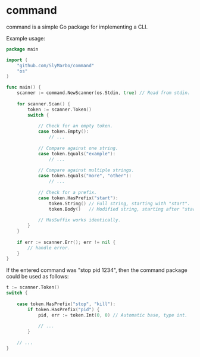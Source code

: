 command
=======

command is a simple Go package for implementing a CLI.

Example usage:
```go
package main

import (
	"github.com/SlyMarbo/command"
	"os"
)

func main() {
	scanner := command.NewScanner(os.Stdin, true) // Read from stdin.
	
	for scanner.Scan() {
		token := scanner.Token()
		switch {
			
			// Check for an empty token.
			case token.Empty():
				// ...
			
			// Compare against one string.
			case token.Equals("example"):
				// ...
				
			// Compare against multiple strings.
			case token.Equals("more", "other"):
				// ...
				
			// Check for a prefix.
			case token.HasPrefix("start"):
				token.String() // Full string, starting with "start".
				token.Body()   // Modified string, starting after "start".
				
			// HasSuffix works identically.
		}
	}
	
	if err := scanner.Err(); err != nil {
		// handle error.
	}
}
```

If the entered command was "stop pid 1234", then the command package could be used as follows:
```go
t := scanner.Token()
switch {
	
	case token.HasPrefix("stop", "kill"):
		if token.HasPrefix("pid") {
			pid, err := token.Int(0, 0) // Automatic base, type int.
			
			// ...
		}
	
	// ...
}
```
